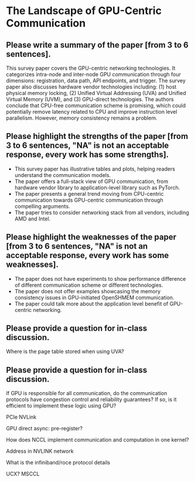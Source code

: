 # The Landscape of GPU-Centric Communication

## Please write a summary of the paper [from 3 to 6 sentences].
This survey paper covers the GPU-centric networking technologies. It categorizes intra-node and inter-node GPU communication through four dimensions: registration, data path, API endpoints, and trigger. The survey paper also discusses hardware vendor technologies including: (1) host physical memory locking, (2) Unified Virtual Addressing (UVA) and Unified Virtual Memory (UVM), and (3) GPU-direct technologies. The authors conclude that CPU-free communication scheme is promising, which could potentially remove latency related to CPU and improve instruction level parallelism. However, memory consistency remains a problem.

## Please highlight the strengths of the paper [from 3 to 6 sentences, "NA" is not an acceptable response, every work has some strengths].
- This survey paper has illustrative tables and plots, helping readers understand the communication models.
- The paper offers a full-stack view of GPU communication, from hardware vendor library to application-level library such as PyTorch.
- The paper presents a general trend moving from CPU-centric communication towards GPU-centric communication through compelling arguments.
- The paper tries to consider networking stack from all vendors, including AMD and Intel.

## Please highlight the weaknesses of the paper [from 3 to 6 sentences, "NA" is not an acceptable response, every work has some weaknesses].
- The paper does not have experiments to show performance difference of different communication scheme or different technologies.
- The paper does not offer examples showcasing the memory consistency issues in GPU-initiated OpenSHMEM communication.
- The paper could talk more about the application level benefit of GPU-centric networking.

## Please provide a question for in-class discussion.
Where is the page table stored when using UVA?

## Please provide a question for in-class discussion.
If GPU is responsible for all communication, do the communication protocols have congestion control and reliability guarantees? If so, is it efficient to implement these logic using GPU?


PCIe
NVLink

GPU direct async: pre-register?

How does NCCL implement communication and computation in one kernel?

Address in NVLINK network

What is the infiniband/roce protocol details

UCX?
MSCCL
